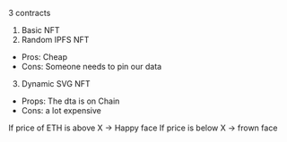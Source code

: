 3 contracts

1. Basic NFT 
2. Random IPFS NFT
- Pros: Cheap
- Cons: Someone needs to pin our data

3. Dynamic SVG NFT
- Props: The dta is on Chain
- Cons: a lot expensive

If price of ETH is above X -> Happy face
If price is below X -> frown face